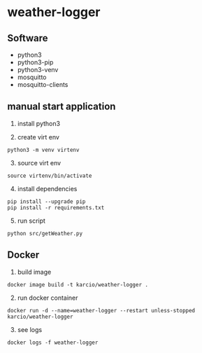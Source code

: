 # weather-logger

## Software

- python3
- python3-pip
- python3-venv
- mosquitto
- mosquitto-clients

## manual start application

1. install python3

2. create virt env

```
python3 -m venv virtenv
```

3. source virt env

```
source virtenv/bin/activate
```

4. install dependencies

```
pip install --upgrade pip
pip install -r requirements.txt
```

5. run script

```
python src/getWeather.py
```

## Docker

1. build image

```
docker image build -t karcio/weather-logger .

```

2. run docker container

```
docker run -d --name=weather-logger --restart unless-stopped karcio/weather-logger
```

3. see logs

```
docker logs -f weather-logger
```
